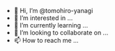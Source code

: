 - 👋 Hi, I’m @tomohiro-yanagi
- 👀 I’m interested in ...
- 🌱 I’m currently learning ...
- 💞️ I’m looking to collaborate on ...
- 📫 How to reach me ...

<!---
tomohiro-yanagi/tomohiro-yanagi is a ✨ special ✨ repository because its `README.md` (this file) appears on your GitHub profile.
You can click the Preview link to take a look at your changes.
--->
